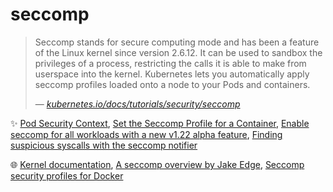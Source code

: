 # seccomp

> Seccomp stands for secure computing mode and has been a feature of the Linux kernel since version 2.6.12. It can be used to sandbox the privileges of a process, restricting the calls it is able to make from userspace into the kernel. Kubernetes lets you automatically apply seccomp profiles loaded onto a node to your Pods and containers.
>
> &mdash; _[kubernetes.io/docs/tutorials/security/seccomp](https://kubernetes.io/docs/tutorials/security/seccomp/)_

✨ [Pod Security Context](https://kubernetes.io/docs/reference/kubernetes-api/workload-resources/pod-v1/#security-context-1), [Set the Seccomp Profile for a Container](https://kubernetes.io/docs/tasks/configure-pod-container/security-context/#set-the-seccomp-profile-for-a-container), [Enable seccomp for all workloads with a new v1.22 alpha feature](https://kubernetes.io/blog/2021/08/25/seccomp-default/), [Finding suspicious syscalls with the seccomp notifier](https://kubernetes.io/blog/2022/12/02/seccomp-notifier/)

🌐 [Kernel documentation](https://www.kernel.org/doc/Documentation/prctl/seccomp_filter.txt), [A seccomp overview by Jake Edge](https://lwn.net/Articles/656307/), [Seccomp security profiles for Docker](https://docs.docker.com/engine/security/seccomp/)
